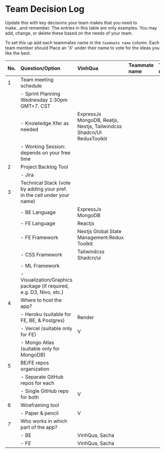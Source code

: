 # Team Decision Log

Update this with key decisions your team makes that you need to make...and 
remember. The entries in this table are only examples. You may add, change, or
delete these based on the needs of your team.

To set this up add each teammates name in the `teammate name` column. Each 
team member should Place an 'X' under their name to vote for the ideas 
you like the best.

| No. | Question/Option | VinhQua | Teammate name | Teammate name | Teammate name | Teammate name | Teammate name |
| :--- | :--- | :--- | :--- | :--- | :--- | :--- | :--- |
| 1 | Team meeting schedule | | | | | | |
|   |	- Sprint Planning Wednesday 1:30pm GMT+7. CST | | | | | | |
|   |	- Knowledge Xfer as needed |ExpressJs MongoDB, Reatjs, Nextjs, Tailwindcss Shadcn/UI ReduxToolkit | | | | | |
|   |	- Working Session: depends on your free time | | | | | | |
| 2	| Project Backlog Tool | | | | | | |
|   |	- Jira | | | | | | |
| 3	| Technical Stack (vote by adding your pref. in the cell under your name) | | | | | | |
|   |	- BE Language |ExpressJs MongoDB | | | | | |
|   |	- FE Language | Reactjs | | | | | |
|   |	- FE Framework | Nextjs Global State Management:Redux Toolkit| | | | | |
|   | - CSS Framework |Tailwindcss Shadcn/ui| | | | | |
|   |	- ML Framework | | | | | | |
|   |	- Visualization/Graphics package (if required, e.g. D3, Nivo, etc.) | | | | | | |
| 4	| Where to host the app? | | | | | | |
|   |	- Heroku (suitable for FE, BE, & Postgres) | Render | | | | | |
|   |	- Vercel (suitable only for FE) | V | | | | | |
|   |	- Mongo Atlas (suitable only for MongoDB) | | | | | | |
| 5	| BE/FE repos organization | | | | | | |
|   |	- Separate GitHub repos for each | | | | | | |
|   |	- Single GitHub repo for both | V | | | | | |
| 6	| Wireframing tool | | | | | | |
|   |	- Paper & pencil |V | | | | | |
| 7	| Who works in which part of the app? | | | | | | |
|   | - BE |VinhQua, Sacha|
|   |	- FE |VinhQua, Sacha| | | | | |
